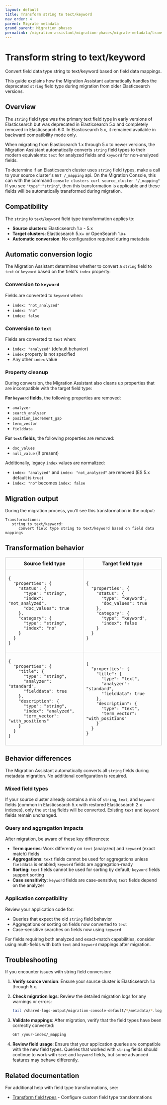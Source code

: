 ```yaml
---
layout: default
title: Transform string to text/keyword
nav_order: 4
parent: Migrate metadata
grand_parent: Migration phases
permalink: /migration-assistant/migration-phases/migrate-metadata/transform-string-text-keyword/
---
```


# Transform string to text/keyword

Convert field data type string to text/keyword based on field data mappings.

This guide explains how the Migration Assistant automatically handles the deprecated `string` field type during migration from older Elasticsearch versions.

## Overview

The `string` field type was the primary text field type in early versions of Elasticsearch but was deprecated in Elasticsearch 5.x and completely removed in Elasticsearch 6.0. In Elasticsearch 5.x, it remained available in backward compatibility mode only.

When migrating from Elasticsearch 1.x through 5.x to newer versions, the Migration Assistant automatically converts `string` field types to their modern equivalents: `text` for analyzed fields and `keyword` for non-analyzed fields.

To determine if an Elasticsearch cluster uses `string` field types, make a call to your source cluster's `GET /_mapping` api. On the Migration Console, this can with the command `console clusters curl source_cluster "/_mapping"`  If you see `"type":"string"`, then this transformation is applicable and these fields will be automatically transformed during migration.

## Compatibility

The `string` to `text`/`keyword` field type transformation applies to:
- **Source clusters**: Elasticsearch 1.x - 5.x
- **Target clusters**: Elasticsearch 5.x+ or OpenSearch 1.x+
- **Automatic conversion**: No configuration required during metadata

## Automatic conversion logic

The Migration Assistant determines whether to convert a `string` field to `text` or `keyword` based on the field's `index` property:

### Conversion to `keyword`
Fields are converted to `keyword` when:
- `index: "not_analyzed"`
- `index: "no"`
- `index: false`

### Conversion to `text`
Fields are converted to `text` when:
- `index: "analyzed"` (default behavior)
- `index` property is not specified
- Any other `index` value

### Property cleanup

During conversion, the Migration Assistant also cleans up properties that are incompatible with the target field type:

**For `keyword` fields**, the following properties are removed:
- `analyzer`
- `search_analyzer`
- `position_increment_gap`
- `term_vector`
- `fielddata`

**For `text` fields**, the following properties are removed:
- `doc_values`
- `null_value` (if present)

Additionally, legacy `index` values are normalized:
- `index: "analyzed"` and `index: "not_analyzed"` are removed (ES 5.x default is `true`)
- `index: "no"` becomes `index: false`

## Migration output

During the migration process, you'll see this transformation in the output:

```
Transformations:
   string to text/keyword:
      Convert field type string to text/keyword based on field data mappings
```

## Transformation behavior

<table style="border-collapse: collapse; border: 1px solid #ddd;">
  <thead>
    <tr>
      <th style="border: 1px solid #ddd; padding: 8px;">Source field type</th>
      <th style="border: 1px solid #ddd; padding: 8px;">Target field type</th>
    </tr>
  </thead>
  <tbody>
    <tr>
      <td style="border: 1px solid #ddd; padding: 8px;">
        <pre><code>{
  "properties": {
    "status": {
      "type": "string",
      "index": "not_analyzed",
      "doc_values": true
    },
    "category": {
      "type": "string",
      "index": "no"
    }
  }
}</code></pre>
      </td>
      <td style="border: 1px solid #ddd; padding: 8px;">
        <pre><code>{
  "properties": {
    "status": {
      "type": "keyword",
      "doc_values": true
    },
    "category": {
      "type": "keyword",
      "index": false
    }
  }
}</code></pre>
      </td>
    </tr>
    <tr>
      <td style="border: 1px solid #ddd; padding: 8px;">
        <pre><code>{
  "properties": {
    "title": {
      "type": "string",
      "analyzer": "standard",
      "fielddata": true
    },
    "description": {
      "type": "string",
      "index": "analyzed",
      "term_vector": "with_positions"
    }
  }
}</code></pre>
      </td>
      <td style="border: 1px solid #ddd; padding: 8px;">
        <pre><code>{
  "properties": {
    "title": {
      "type": "text",
      "analyzer": "standard",
      "fielddata": true
    },
    "description": {
      "type": "text",
      "term_vector": "with_positions"
    }
  }
}</code></pre>
      </td>
    </tr>
  </tbody>
</table>

## Behavior differences

The Migration Assistant automatically converts all `string` fields during metadata migration. No additional configuration is required.

### Mixed field types

If your source cluster already contains a mix of `string`, `text`, and `keyword` fields (common in Elasticsearch 5.x with restored Elasticsearch 2.x indexes), only the `string` fields will be converted. Existing `text` and `keyword` fields remain unchanged.

### Query and aggregation impacts

After migration, be aware of these key differences:

- **Term queries**: Work differently on `text` (analyzed) and `keyword` (exact match) fields
- **Aggregations**: `text` fields cannot be used for aggregations unless `fielddata` is enabled; `keyword` fields are aggregation-ready
- **Sorting**: `text` fields cannot be used for sorting by default; `keyword` fields support sorting
- **Case sensitivity**: `keyword` fields are case-sensitive; `text` fields depend on the analyzer

### Application compatibility

Review your application code for:
- Queries that expect the old `string` field behavior
- Aggregations or sorting on fields now converted to `text`
- Case-sensitive searches on fields now using `keyword`

For fields requiring both analyzed and exact-match capabilities, consider using multi-fields with both `text` and `keyword` mappings after migration.

## Troubleshooting

If you encounter issues with string field conversion:

1. **Verify source version**: Ensure your source cluster is Elasticsearch 1.x through 5.x.

2. **Check migration logs**: Review the detailed migration logs for any warnings or errors:
   ```bash
   tail /shared-logs-output/migration-console-default/*/metadata/*.log
   ```

3. **Validate mappings**: After migration, verify that the field types have been correctly converted:
   ```bash
   GET /your-index/_mapping
   ```

4. **Review field usage**: Ensure that your application queries are compatible with the new field types. Queries that worked with `string` fields should continue to work with `text` and `keyword` fields, but some advanced features may behave differently.

## Related documentation

For additional help with field type transformations, see:
- [Transform field types]({{site.url}}{{site.baseurl}}/migration-assistant/migration-phases/migrate-metadata/handling-field-type-breaking-changes/) - Configure custom field type transformations
